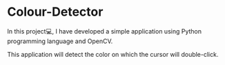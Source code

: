 # Colour-Detector
In this project💻, I have developed a simple application using Python programming language and OpenCV.

This application will detect the color on which the cursor will double-click. 
